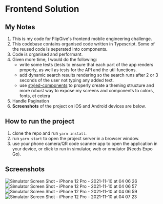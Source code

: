 # Frontend Solution

## My Notes

1. This is my code for FlipGive's frontend mobile engineering challenge.
2. This codebase contains organised code written in Typescript. Some of the reused code is seperated into components.
3. Code is organised and performant.
4. Given more time, I would do the following:
   - write some tests (tests to ensure that each part of the app renders properly, as well as tests for the API and the util functions.
   - add dynamic search results rendering so the search runs after 2 or 3 seconds of the user not typing any added text.
   - use [styled-components](https://styled-components.com/) to properly create a theming structure and more robust way to expose my screens and components to colors, fonts, et cetera
5. Handle Pagination
6. **Screenshots** of the project on iOS and Android devices are below.

## How to run the project

1. clone the repo and run `yarn install`.
2. run `yarn start` to open the project server in a browser window.
3. use your phone camera/QR code scanner app to open the application in your device, or click to run in simulator, web or emulator (Needs Expo Go).

## Screenshots

![Simulator Screen Shot - iPhone 12 Pro - 2021-11-10 at 04 06 26](https://user-images.githubusercontent.com/8383707/141043185-cff58249-7de1-4222-9f83-bd2a61efee1e.png)
![Simulator Screen Shot - iPhone 12 Pro - 2021-11-10 at 04 06 57](https://user-images.githubusercontent.com/8383707/141043286-03fd1798-4e36-4a34-b45e-e4ee694a9d12.png)
![Simulator Screen Shot - iPhone 12 Pro - 2021-11-10 at 04 06 59](https://user-images.githubusercontent.com/8383707/141043295-adfcd713-ec1d-4859-bfd7-61b1d7399298.png)
![Simulator Screen Shot - iPhone 12 Pro - 2021-11-10 at 04 07 23](https://user-images.githubusercontent.com/8383707/141043302-85f35f24-9b50-4430-9dc2-b52bcf2b5d03.png)
